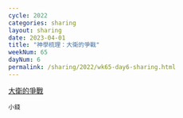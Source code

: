 ```yaml
---
cycle: 2022
categories: sharing
layout: sharing
date: 2023-04-01
title: "神學梳理：大衛的爭戰"
weekNum: 65
dayNum: 6
permalink: /sharing/2022/wk65-day6-sharing.html
---
```


[大衛的爭戰](https://eccseattle.github.io/media/sharing/2022/wk065/2023-04-01-bin.m4a)

`小錢`
